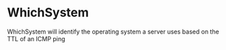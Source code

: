 # WhichSystem
WhichSystem will identify the operating system a server uses based on the TTL of an ICMP ping

